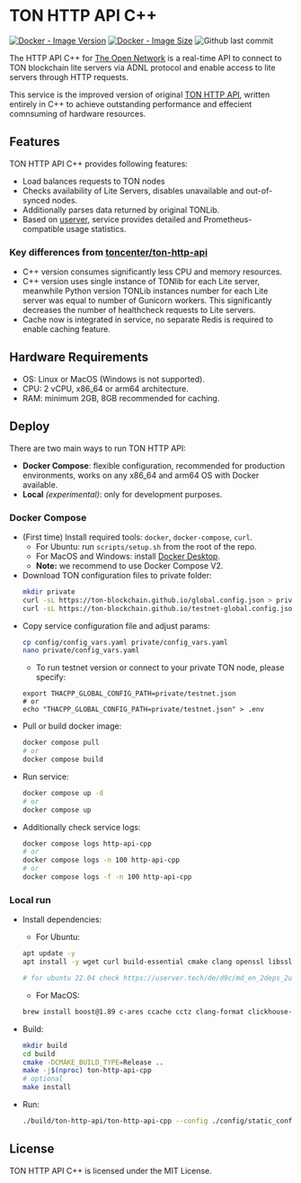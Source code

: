 # TON HTTP API C++

[![Docker - Image Version](https://img.shields.io/docker/v/toncenter/ton-http-api-cpp?label=docker&sort=semver)](https://hub.docker.com/repository/docker/toncenter/ton-http-api-cpp)
[![Docker - Image Size](https://img.shields.io/docker/image-size/toncenter/ton-http-api-cpp?label=docker&sort=semver)](https://hub.docker.com/repository/docker/toncenter/ton-http-api-cpp)
![Github last commit](https://img.shields.io/github/last-commit/toncenter/ton-http-api-cpp)

The HTTP API C++ for [The Open Network](https://ton.org) is a real-time API to connect to TON blockchain lite servers via ADNL protocol and enable access to lite servers through HTTP requests.

This service is the improved version of original [TON HTTP API](https://github.com/toncenter/ton-http-api), written entirely in C++ to achieve outstanding performance and effecient comnsuming of hardware resources.


## Features

TON HTTP API C++ provides following features:
* Load balances requests to TON nodes
* Checks availability of Lite Servers, disables unavailable and out-of-synced nodes.
* Additionally parses data returned by original TONLib.
* Based on [userver](https://github.com/userver-framework/userver), service provides detailed and Prometheus-compatible usage statistics.


### Key differences from [toncenter/ton-http-api](https://github.com/toncenter/ton-http-api)

* C++ version consumes significantly less CPU and memory resources.
* C++ version uses single instance of TONlib for each Lite server, meanwhile Python version TONLib instances number for each Lite server was equal to number of Gunicorn workers. This significantly decreases the number of healthcheck requests to Lite servers.
* Cache now is integrated in service, no separate Redis is required to enable caching feature.


## Hardware Requirements

- OS: Linux or MacOS (Windows is not supported).
- CPU: 2 vCPU, x86_64 or arm64 architecture.
- RAM: minimum 2GB, 8GB recommended for caching.

## Deploy

There are two main ways to run TON HTTP API:
- __Docker Compose__: flexible configuration, recommended for production environments, works on any x86_64 and arm64 OS with Docker available.
- __Local__ *(experimental)*: only for development purposes.

### Docker Compose

- (First time) Install required tools: `docker`, `docker-compose`, `curl`. 
    - For Ubuntu: run `scripts/setup.sh` from the root of the repo.
    - For MacOS and Windows: install [Docker Desktop](https://www.docker.com/products/docker-desktop/).
    - **Note:** we recommend to use Docker Compose V2.
- Download TON configuration files to private folder:
    ```bash
    mkdir private
    curl -sL https://ton-blockchain.github.io/global.config.json > private/mainnet.json
    curl -sL https://ton-blockchain.github.io/testnet-global.config.json > private/testnet.json
    ```
- Copy service configuration file and adjust params:
    ```bash
    cp config/config_vars.yaml private/config_vars.yaml
    nano private/config_vars.yaml
    ```
    - To run testnet version or connect to your private TON node, please specify:
    ```
    export THACPP_GLOBAL_CONFIG_PATH=private/testnet.json
    # or
    echo "THACPP_GLOBAL_CONFIG_PATH=private/testnet.json" > .env
- Pull or build docker image:
    ```bash
    docker compose pull
    # or 
    docker compose build
    ```
- Run service:
    ```bash
    docker compose up -d
    # or
    docker compose up
    ```
- Additionally check service logs:
    ```bash
    docker compose logs http-api-cpp
    # or 
    docker compose logs -n 100 http-api-cpp
    # or 
    docker compose logs -f -n 100 http-api-cpp
    ```

### Local run

- Install dependencies:
    - For Ubuntu:
    ```bash
    apt update -y
    apt install -y wget curl build-essential cmake clang openssl libssl-dev zlib1g-dev gperf wget git ninja-build libsodium-dev libmicrohttpd-dev liblz4-dev pkg-config autoconf automake libtool libjemalloc-dev lsb-release software-properties-common gnupg libabsl-dev libbenchmark-dev libboost-context1.83-dev libboost-coroutine1.83-dev libboost-filesystem1.83-dev libboost-iostreams1.83-dev libboost-locale1.83-dev libboost-program-options1.83-dev libboost-regex1.83-dev libboost-stacktrace1.83-dev libboost1.83-dev libbson-dev libbz2-dev libc-ares-dev libcctz-dev libcrypto++-dev libcurl4-openssl-dev libdouble-conversion-dev libev-dev libfmt-dev libgflags-dev libgmock-dev libgtest-dev libhiredis-dev libidn11-dev libjemalloc2 libjemalloc-dev libkrb5-dev libldap2-dev liblz4-dev libnghttp2-dev libpugixml-dev libsnappy-dev libsasl2-dev libssl-dev libxxhash-dev libyaml-cpp0.8  libyaml-cpp-dev libzstd-dev libssh2-1-dev netbase python3-dev python3-jinja2 python3-venv python3-yaml ragel yasm zlib1g-dev liblzma-dev libre2-dev clang-format ccache gcc g++ gdb

    # for ubuntu 22.04 check https://userver.tech/de/d9c/md_en_2deps_2ubuntu-22_804.html
    ```

    - For MacOS:
    ```bash
    brew install boost@1.89 c-ares ccache cctz clang-format clickhouse-cpp cmake coreutils cryptopp cyrus-sasl fmt gdb git google-benchmark googletest hiredis icu4c jemalloc krb5 libev librdkafka mariadb mongo-c-driver@1 nghttp2 ninja openldap openssl postgresql@16 pugixml rocksdb unixodbc yaml-cpp zlib sqlite pkg-config automake libtool autoconf texinfo lz4 openssl@3 libsodium zlib libmicrohttpd
    ```
- Build:
    ```bash
    mkdir build
    cd build
    cmake -DCMAKE_BUILD_TYPE=Release ..
    make -j$(nproc) ton-http-api-cpp
    # optional
    make install
    ```
- Run:
    ```bash
    ./build/ton-http-api/ton-http-api-cpp --config ./config/static_config.yaml --config_vars ./private/config_vars.yaml
    ```

## License

TON HTTP API C++ is licensed under the MIT License.
